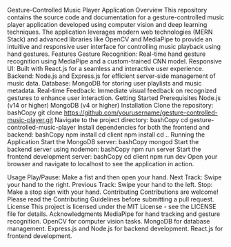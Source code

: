 Gesture-Controlled Music Player Application
Overview
This repository contains the source code and documentation for a gesture-controlled music player application developed using computer vision and deep learning techniques. The application leverages modern web technologies (MERN Stack) and advanced libraries like OpenCV and MediaPipe to provide an intuitive and responsive user interface for controlling music playback using hand gestures.
Features
Gesture Recognition: Real-time hand gesture recognition using MediaPipe and a custom-trained CNN model.
Responsive UI: Built with React.js for a seamless and interactive user experience.
Backend: Node.js and Express.js for efficient server-side management of music data.
Database: MongoDB for storing user playlists and music metadata.
Real-time Feedback: Immediate visual feedback on recognized gestures to enhance user interaction.
Getting Started
Prerequisites
Node.js (v14 or higher)
MongoDB (v4 or higher)
Installation
Clone the repository:
bashCopy
git clone https://github.com/yourusername/gesture-controlled-music-player.git
Navigate to the project directory:
bashCopy
cd gesture-controlled-music-player
Install dependencies for both the frontend and backend:
bashCopy
npm install
cd client
npm install
cd ..
Running the Application
Start the MongoDB server:
bashCopy
mongod
Start the backend server using nodemon:
bashCopy
npm run server
Start the frontend development server:
bashCopy
cd client
npm run dev
Open your browser and navigate to localhost to see the application in action.

Usage
Play/Pause: Make a fist and then open your hand.
Next Track: Swipe your hand to the right.
Previous Track: Swipe your hand to the left.
Stop: Make a stop sign with your hand.
Contributing
Contributions are welcome! Please read the Contributing Guidelines before submitting a pull request.
License
This project is licensed under the MIT License - see the LICENSE file for details.
Acknowledgments
MediaPipe for hand tracking and gesture recognition.
OpenCV for computer vision tasks.
MongoDB for database management.
Express.js and Node.js for backend development.
React.js for frontend development.

